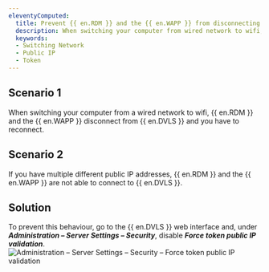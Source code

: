 ```yaml
---
eleventyComputed:
  title: Prevent {{ en.RDM }} and the {{ en.WAPP }} from disconnecting when switching network
  description: When switching your computer from wired network to wifi, {{ en.RDM }} and the {{ en.WAPP }} disconnect from {{ en.DVLS }} and you have to reconnect.
  keywords:
  - Switching Network
  - Public IP
  - Token
---
```

## Scenario 1

When switching your computer from a wired network to wifi, {{ en.RDM }} and the {{ en.WAPP }} disconnect from {{ en.DVLS }} and you have to reconnect.

## Scenario 2

If you have multiple different public IP addresses, {{ en.RDM }} and the {{ en.WAPP }} are not able to connect to {{ en.DVLS }}.

## Solution

To prevent this behaviour, go to the {{ en.DVLS }} web interface and, under ***Administration – Server Settings – Security***, disable ***Force token public IP validation***.
![Administration – Server Settings – Security – Force token public IP validation](https://cdnweb.devolutions.net/docs/en/kb/KB2290.png)
